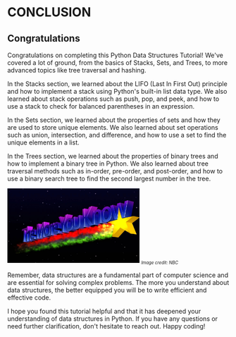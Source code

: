 # CONCLUSION <!-- omit in toc -->

## Congratulations

Congratulations on completing this Python Data Structures Tutorial! We've covered a lot of ground, from the basics of Stacks, Sets, and Trees, to more advanced topics like tree traversal and hashing.

In the Stacks section, we learned about the LIFO (Last In First Out) principle and how to implement a stack using Python's built-in list data type. We also learned about stack operations such as push, pop, and peek, and how to use a stack to check for balanced parentheses in an expression.

In the Sets section, we learned about the properties of sets and how they are used to store unique elements. We also learned about set operations such as union, intersection, and difference, and how to use a set to find the unique elements in a list.

In the Trees section, we learned about the properties of binary trees and how to implement a binary tree in Python. We also learned about tree traversal methods such as in-order, pre-order, and post-order, and how to use a binary search tree to find the second largest number in the tree.

<img src="images/theMoreYouKnow.jpg" alt="The More You Know meme" width="300">
<small><em><sub>Image credit: NBC</sub></em></small>

Remember, data structures are a fundamental part of computer science and are essential for solving complex problems. The more you understand about data structures, the better equipped you will be to write efficient and effective code.

I hope you found this tutorial helpful and that it has deepened your understanding of data structures in Python. If you have any questions or need further clarification, don't hesitate to reach out. Happy coding!

